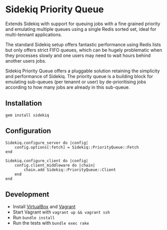 Sidekiq Priority Queue
==============
Extends Sidekiq with support for queuing jobs with a fine grained priority and emulating multiple queues using a single Redis sorted set, ideal for multi-tennant applications.

The standard Sidekiq setup offers fantastic performance using Redis lists but only offers strict FIFO queues, which can be hugely problematic when they processes slowly and one users may need to wait hours behind another users jobs.

Sidekiq Priority Queue offers a pluggable solution retaining the simplicity and performance of Sidekiq. The priority queue is a building block for emulating sub-queues (per tenannt or user) by de-prioritising jobs according to how many jobs are already in this sub-queue. 

Installation
-----------------

    gem install sidekiq

Configuration
-----------------   
```
Sidekiq.configure_server do |config|
    config.options[:fetch] = Sidekiq::PriorityQueue::Fetch
end

Sidekiq.configure_client do |config|
    config.client_middleware do |chain|
        chain.add Sidekiq::PriorityQueue::Client
    end
end
```

Development
-----------------
- Install [VirtualBox](https://www.virtualbox.org/wiki/Downloads) and [Vagrant](https://www.vagrantup.com/downloads.html)
- Start Vagrant with `vagrant up && vagrant ssh`
- Run `bundle install`
- Run the tests with `bundle exec rake`
